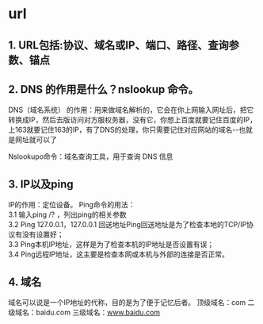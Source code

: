 # url
## 1.	URL包括:协议、域名或IP、端口、路径、查询参数、锚点
## 2.	DNS 的作用是什么？nslookup 命令。
DNS（域名系统） 的作用：用来做域名解析的，它会在你上网输入网址后，把它转换成IP，然后去版访问对方服权务器，没有它，你想上百度就要记住百度的IP，上163就要记住163的IP，有了DNS的处理，你只需要记住对应网站的域名--也就是网址就可以了  

Nslookupo命令：域名查询工具，用于查询 DNS 信息
## 3.	IP以及ping 
IP的作用：定位设备。
Ping命令的用法：  
3.1 输入ping /? ，列出ping的相关参数  
3.2 Ping 127.0.0.1，127.0.0.1 回送地址Ping回送地址是为了检查本地的TCP/IP协议有没有设置好；  
3.3 Ping本机IP地址，这样是为了检查本机的IP地址是否设置有误；  
3.4 Ping远程IP地址，这主要是检查本网或本机与外部的连接是否正常。
## 4.	域名
域名可以说是一个IP地址的代称，目的是为了便于记忆后者。
顶级域名：com
二级域名：baidu.com
三级域名：www.baidu.com
